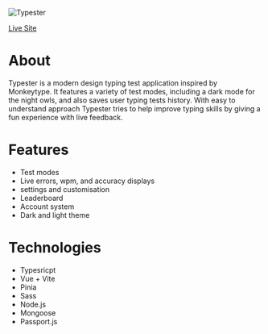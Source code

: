 
![Typester](https://user-images.githubusercontent.com/88082101/187229526-2ae838ab-e267-4a95-a7e8-63523e0d007d.jpg) 

[Live Site](https://typester-app.herokuapp.com/)

# About 

Typester is a modern design typing test application inspired by Monkeytype. It features a variety of test modes, including a dark mode for the night owls, and also saves user typing tests history. With easy to understand approach Typester tries to help improve typing skills by giving a fun experience with live feedback.

# Features 

- Test modes 
- Live errors, wpm, and accuracy displays
- settings and customisation
- Leaderboard 
- Account system
- Dark and light theme

# Technologies

- Typesricpt
- Vue + Vite
- Pinia 
- Sass
- Node.js
- Mongoose
- Passport.js
